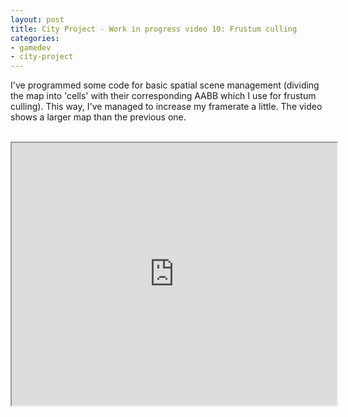```yaml
---
layout: post
title: City Project - Work in progress video 10: Frustum culling
categories:
- gamedev
- city-project
---
```


I've programmed some code for basic spatial scene management (dividing the map into 'cells' with their corresponding AABB which I use for frustum culling). This way, I've managed to increase my framerate a little. The video shows a larger map than the previous one.<br /><br /><div style="text-align: center;"><iframe height="420" src="http://www.youtube.com/embed/y_9GRuBayPs" width="520"></iframe></div>
